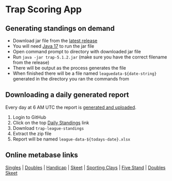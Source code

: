 # Trap Scoring App

## Generating standings on demand

- Download jar file from the [latest release](https://github.com/mrbusche/trap-scoring/releases)
- You will need [Java 17](https://adoptium.net/) to run the jar file
- Open command prompt to directory with downloaded jar file
- Run `java -jar trap-5.1.2.jar` (make sure you have the correct filename from the release)
- There will be output as the process generates the file
- When finished there will be a file named `leaguedata-${date-string}` generated in the directory you ran the commands from

## Downloading a daily generated report

Every day at 6 AM UTC the report is [generated and uploaded](https://github.com/mrbusche/trap-scoring/actions/workflows/daily-standings.yml). 

1. Login to GitHub
2. Click on the top [Daily Standings](https://github.com/mrbusche/trap-scoring/actions/workflows/daily-standings.yml) link 
3. Download `trap-league-standings`
4. Extract the zip file
5. Report will be named `league-data-${todays-date}.xlsx`

## Online metabase links

[Singles](https://metabase.sssfonline.com/public/question/8648faf9-42e8-4a9c-b55d-2f251349de7f) | [Doubles](https://metabase.sssfonline.com/public/question/5d5a78a5-2356-477f-b1b8-fe6ee11d25b1) | [Handicap](https://metabase.sssfonline.com/public/question/69ca55d9-3e18-45bc-b57f-73aeb205ece8) | [Skeet](https://metabase.sssfonline.com/public/question/c697d744-0e06-4c3f-a640-fea02f9c9ecd) | [Sporting Clays](https://metabase.sssfonline.com/public/question/2c6edb1a-a7ee-43c2-8180-ad199a57be55) |
[Five Stand](https://metabase.sssfonline.com/public/question/3c5aecf2-a9f2-49b2-a11f-36965cb1a964) | [Doubles Skeet](https://metabase.sssfonline.com/public/question/bdd61066-6e29-4242-b6e9-adf286c2c4ae.csv)
